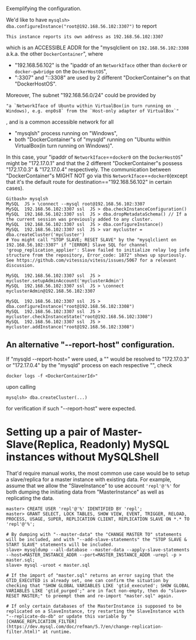 Exemplifying the configuration.

We'd like to have `mysqlsh> dba.configureInstance("root@192.168.56.102:3307")` to report 
```
This instance reports its own address as 192.168.56.102:3307
```
which is an ACCESSIBLE ADDR for the "mysqlclient on `192.168.56.102:3308` a.k.a. the other `DockerContainer`", where
- "192.168.56.102" is the "ipaddr of an `NetworkIface` other than `docker0` or `docker-gwbridge` on the `DockerHostOS`", 
- ":3307" and "::3308" are used by 2 different "DockerContainer"s on that "DockerHostOS".  

Moreover, The subnet "192.168.56.0/24" could be provided by 
```
"a `NetworkIface of Ubuntu within VirtualBox(in turn running on Windows), e.g. enp0s8` from the `Host-only adapter of VirtualBox`"
```
, and is a common accessible network for all
- "mysqlsh" process running on "Windows",
- both "DockerContainer"s of "mysqld" running on "Ubuntu within VirtualBox(in turn running on Windows)".

In this case, your "ipaddr of `NetworkIface`==`docker0` on the `DockerHostOS`" might be "172.17.0.1" and that the 2 different "DockerContainer"s possess "172.17.0.3" & "172.17.0.4" respectively. The communication between "DockerContainer"s MIGHT NOT go via this `NetworkIface`==`docker0`(except that it's the default route for destination=="192.168.56.102" in certain cases). 

```
Gitbash> mysqlsh
MySQL  JS > \connect --mysql root@192.168.56.102:3307
MySQL  192.168.56.102:3307 ssl  JS > dba.checkInstanceConfiguration()
MySQL  192.168.56.102:3307 ssl  JS > dba.dropMetadataSchema() // If a the current session was previously added to any cluster.
MySQL  192.168.56.102:3307 ssl  JS > dba.configureInstance()
MySQL  192.168.56.102:3307 ssl  JS > var mycluster = dba.createCluster('mycluster') 
# You might call "STOP SLAVE; RESET SLAVE" by the "mysqlclient on 192.168.56.102:3307" if "[ERROR] Slave SQL for channel 'group_replication_applier': Slave failed to initialize relay log info structure from the repository, Error_code: 1872" shows up spuriously. See https://github.com/vitessio/vitess/issues/5067 for a relevant discussion.

MySQL  192.168.56.102:3307 ssl  JS > mycluster.setupAdminAccount('myclusterAdmin')
MySQL  192.168.56.102:3307 ssl  JS > \connect myclusterAdmin@192.168.56.102:3307

MySQL  192.168.56.102:3307 ssl  JS > dba.configureInstance("root@192.168.56.102:3308")
MySQL  192.168.56.102:3307 ssl  JS > mycluster.checkInstanceState("root@192.168.56.102:3308")
MySQL  192.168.56.102:3307 ssl  JS > mycluster.addInstance("root@192.168.56.102:3308")
```

## An alternative "--report-host" configuration.

If "mysqld --report-host=<DockerContainerId>" were used, a "<DockerContainerId>" would be resolved to "172.17.0.3" or "172.17.0.4" by the "mysqld" process on each respective "<DockerContainer>", check
```
docker logs -f <DockerContainerId>" 
```
upon calling
```
mysqlsh> dba.createCluster(...)
```
for verification if such "--report-host" were expected.

# Setting up a pair of Master-Slave(Replica, Readonly) MySQL instances without MySQLShell 
That'd require manual works, the most common use case would be to setup a slave/replica for a master instance with existing data. For example, assume that we allow the "SlaveInstance" to use account `'repl'@'%'` for both dumping the initiating data from "MasterInstance" as well as replicating the data.

```
master> CREATE USER 'repl'@'%' IDENTIFIED BY 'repl';
master> GRANT SELECT, LOCK TABLES, SHOW VIEW, EVENT, TRIGGER, RELOAD, PROCESS, USAGE, SUPER, REPLICATION CLIENT, REPLICATION SLAVE ON *.* TO 'repl'@'%';

# By dumping with "--master-data" the "CHANGE MASTER TO" statements will be included, and with "--add-slave-statements" the "STOP SLAVE & START SLAVE" statements will be included.
slave> mysqldump --all-database --master-data --apply-slave-statements --host=MASTER_INSTANCE_ADDR --port=MASTER_INSTANCE_ADDR -urepl -p > master.sql; 
slave> mysql -uroot < master.sql 

# If the import of "master.sql" returns an error saying that the GTID_EXECUTED is already set, one can confirm the situation by checking that "SHOW GLOBAL VARIABLES LIKE 'gtid_executed'; SHOW GLOBAL VARIABLES LIKE 'gtid_purged';" are in fact non-empty, then do "slave> RESET MASTER;" to preempt them and re-import "master.sql" again.

# If only certain databases of the MasterInstance is supposed to be replicated on a SlaveInstance, try restarting the SlaveInstance with "--replicate-do-db" or update this variable by "[CHANGE_REPLICATION_FILTER](https://dev.mysql.com/doc/refman/5.7/en/change-replication-filter.html)" at runtime.
```
